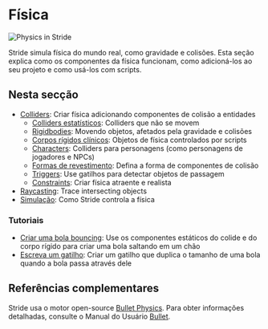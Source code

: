 # Física

![Physics in Stride](media/physics-index-physics-in-stride.png)

Stride simula física do mundo real, como gravidade e colisões. Esta seção explica como os componentes da física funcionam, como adicioná-los ao seu projeto e como usá-los com scripts.

## Nesta secção

* [Colliders](colliders.md): Criar física adicionando componentes de colisão a entidades
   * [ Colliders estatísticos](static-colliders.md): Colliders que não se movem
   * [Rigidbodies](rigid-bodies.md): Movendo objetos, afetados pela gravidade e colisões
   * [ Corpos rígidos clínicos](kinematic-rigid-bodies.md): Objetos de física controlados por scripts
   * [Characters](characters.md): Colliders para personagens (como personagens de jogadores e NPCs)
   * [ Formas de revestimento](collider-shapes.md): Defina a forma de componentes de colisão
   * [ Triggers](triggers.md): Use gatilhos para detectar objetos de passagem
   * [Constraints](constraints.md): Criar física atraente e realista
* [Raycasting](raycasting.md): Trace intersecting objects
* [ Simulação](simulation.md): Como Stride controla a física

### Tutoriais

* [Criar uma bola bouncing](create-a-bouncing-ball.md): Use os componentes estáticos do colide e do corpo rígido para criar uma bola saltando em um chão
* [ Escreva um gatilho](script-a-trigger.md): Criar um gatilho que duplica o tamanho de uma bola quando a bola passa através dele

## Referências complementares

Stride usa o motor open-source [Bullet Physics](http://bulletphysics.org/wordpress/). Para obter informações detalhadas, consulte o Manual do Usuário [Bullet](https://github.com/bulletphysics/bullet3/blob/master/docs/Bullet_User_Manual.pdf).